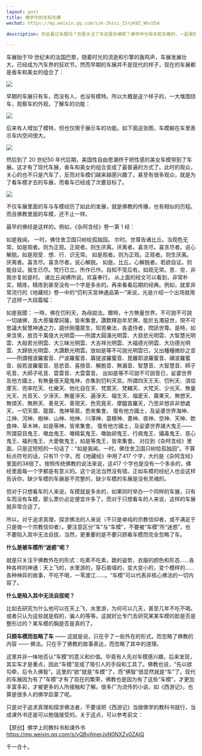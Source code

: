 ```yaml
---
layout: post
title: 佛学中的车和车模
wechat: https://mp.weixin.qq.com/s/m-Jhzsi_1SryK8Z_WhcU5A

description: 你去看过车展吗？你是关注了车还是车模呢？佛学中也有车和车模的，一起来探讨下什么是佛学中的车，什么是佛学中的车模吧。

---
```

车展始于19 世纪末的法国巴黎，随着时光的流逝和引擎的轰鸣声，车展发展壮大，已经成为汽车界的狂欢节。然而早期的车展并不是现代的样子，现在的车展都是香车和美女的组合了：

![](../images/car-model.png)

早期的车展只有车，而没有人，也没有模特。所以大概是这个样子的，一大堆围绕车，观察车的外观，了解车的功能：

![](../images/2023-09-27-19-45-53.png)

后来有人增加了模特，但也仅限于展示车的功能。如下面这张图，车模躺在车里表示车内空间很大。

![](../images/2023-09-27-19-46-03.png)

然后到了 20 世纪50 年代后期，美国性自由思潮终于把性感的美女车模带到了车展。这才有了现代车展，香车和美女的组合变成了最普遍的方式了。此时的观众，关心的也不只是汽车了，反而对车模们越来越感兴趣了。甚至有很多观众，就是为了看车模才去的车展，而看车已经成了次要目标了。

![](../images/2023-09-27-19-46-12.png)

不仅车展里面的车与车模经历了如此的发展，就是佛教的传播，也有相似的历程。而且佛教里面的车模，还不止一样。

最早的佛经是这样的。例如，《杂阿含经》卷一第 1 经：

如是我闻。
一时。佛住舍卫国只树给孤独园。
尔时。世尊告诸比丘。当观色无常。如是观者。则为正观。正观者。则生厌离。厌离者。喜贪尽。喜贪尽者。说心解脱。如是观受．想．行．识无常。
如是观者。则为正观。正观者。则生厌离。厌离者。喜贪尽。喜贪尽者。说心解脱。
如是。比丘。心解脱者。若欲自证。则能自证。我生已尽。梵行已立。所作已作。自知不受后有。如观无常。苦．空．非我亦复如是时。
诸比丘闻佛所说。欢喜奉行。
从上面的经文可以看到，非常朴实，精炼，精炼到甚至没有一个字是多余的。再来看看后期的经典。例如，就拿非常流行的《地藏经》卷一中的“忉利天宮神通品第一”来说，光是介绍一个出场就用了这样一大段篇幅：

如是我聞：
一時，佛在忉利天，為母說法。爾時，十方無量世界，不可說不可說一切諸佛，及大菩薩摩訶薩，皆來集會。讚歎釋迦牟尼佛，能於五濁惡世，現不可思議大智慧神通之力，調伏剛彊眾生，知苦樂法，各遣侍者，問訊世尊。是時，如來含笑，放百千萬億大光明雲——所謂大圓滿光明雲、大慈悲光明雲、大智慧光明雲、大般若光明雲、大三昧光明雲、大吉祥光明雲、大福德光明雲、大功德光明雲、大歸依光明雲、大讚歎光明雲。放如是等不可說光明雲已，又出種種微妙之音——所謂檀波羅蜜音、尸波羅蜜音、羼提波羅蜜音、毘離耶波羅蜜音、禪波羅蜜音、般若波羅蜜音、慈悲音、喜捨音、解脫音、無漏音、智慧音、大智慧音、師子吼音、大師子吼音、雲雷音、大雲雷音。
出如是等不可說不可說音已，娑婆世界及他方國土，有無量億天龍鬼神，亦集到忉利天宮。所謂四天王天、忉利天、須焰摩天、兜率陀天、化樂天、他化自在天、梵眾天、梵輔天、大梵天、少光天、無量光天、光音天、少淨天、無量淨天、遍淨天、福生天、福愛天、廣果天、無想天、無煩天、無熱天、善見天、善現天、色究竟天、摩醯首羅天，乃至非想非非想處天，一切天眾、龍眾、鬼神等眾，悉來集會。
復有他方國土，及娑婆世界海神、江神、河神、樹神、山神、地神、川澤神、苗稼神、晝神、夜神、空神、天神、飲食神、草木神，如是等神，皆來集會。
復有他方國土，及娑婆世界諸大鬼王——所謂惡目鬼王、噉血鬼王、噉精氣鬼王、噉胎卵鬼王、行病鬼王、攝毒鬼王、慈心鬼王、福利鬼王、大愛敬鬼王，如是等鬼王，皆來集會。
对应到《杂阿含经》里面，只是这短短的一句话了：“如是我闻。一时。佛住舍卫国只树给孤独园”。不算标点符号的话，只有11 个字。而《地藏经》中用了417 个字，大约是《杂阿含经》里面的38倍了。按照传统佛教的说法来说，这417 个字也是没有一个多余的，佛经里面每一个字都是有意义的。这个说法当然没有错。正如车模的经纪人也会这样告诉你，缺少车模的车展是不完整的，缺少车模的车展是没有灵魂的。

但对于只想看车的人来说，车模就是多余的，如果同时举办一个同样的车展，只有车而没有车模，那么票价必定便宜许多了。而对于只想看车的人来说，这样的车展就非常合适了。

所以，对于追求真理，探求佛法的人来说（不只是单纯的宗教信仰者，或不满足于只是做一个宗教信仰者）。要注意区分“车”与“车模”，不要被“车模”所“迷惑”，也不要陷入其中无法自拔，当然，更重要的是不要只顾看车模而完全忽略了车。

**什么是被车模所“迷惑”呢？**

就是只关注于佛教外在的形式：吃素不吃素，跪的姿势，衣服的颜色和形态……各种各样的神通：天上飞的，水里游的，穿石凿墙的，变大变小的，变个模样的…… 各种神异的故事，不吃不喝，一苇渡江……。“车模”可以代表非核心佛法的一切内容了。

**什么是陷入其中无法自拔呢？**

比如去研究为什么他可以在天上飞，水里游，为何可以几天，甚至几年不吃不喝。或者只认为这些就是假的，骗人的等等。这就好比专门去研究某某车模的脸是否是整形过的？某车模的胸是否是真的了。

**只顾车模而忽略了车** —— 这就是说，只在乎了一些外在的形式，而忽略了佛教的内容 —— 佛法。只在乎了佛教的故事表达，而忽略了其中的道理。

这里并非一味地否认“车模”的意义和价值。毕竟有人先对车模感兴趣，后来发现，其实车才是重点，因此“车模”变成了吸引人的手段和工具了。佛教也说，“先以欲勾牵，后令入佛智”。这里的“欲”就是“车模”了，而“佛智”很显然就是“车”了。现代的车展因为有了“车模”才有了现在的繁荣，佛教也是因为有了这些“车模”，才更加丰富多彩，才被更多的人所接触和了解。很多广为流传的小说，如《西游记》，也算是很多人的佛学启蒙了呢。

只是对于追求真理和探求佛法者，不要误把《西游记》当做佛学的教科书就行，当成课外书还是可以勉强接受的。关于这点，可以参考前文：

【原创】佛学上的教科书和课外书
https://mp.weixin.qq.com/s/vQBvIlmerJsN0NXZy0ZAIQ

千一合十。
